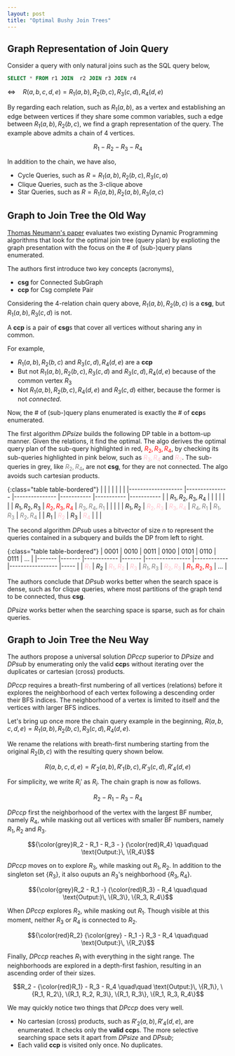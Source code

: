 ```yaml
---
layout: post
title: "Optimal Bushy Join Trees"
---
```


## Graph Representation of Join Query

Consider a query with only natural joins such as the SQL query below,


```sql
SELECT * FROM r1 JOIN  r2 JOIN r3 JOIN r4
```

$\Leftrightarrow \quad R(a, b, c, d, e) = R_1(a, b), R_2(b, c), R_3(c, d), R_4(d, e)$

By regarding each relation, such as $R_1(a, b)$, as a vertex and establishing an edge between vertices if they share some common variables, such a edge between $R_1(a, b), R_2(b, c)$, we find a graph representation of the query. The example above admits a chain of 4 vertices.

$$R_1 - R_2 - R_3 - R_4$$

In addition to the chain, we have also,
- Cycle Queries, such as $R = R_1(a, b), R_2(b, c), R_3(c, a)$
- Clique Queries, such as the 3-clique above
- Star Queries, such as $R = R_1(a, b), R_2(a, b), R_3(a, c)$

## Graph to Join Tree the Old Way

[Thomas Neumann's paper](https://dl.acm.org/doi/10.5555/1182635.1164207) evaluates two existing Dynamic Programming algorithms that look for the optimal join tree (query plan) by explioting the graph presentation with the focus on the # of (sub-)query plans enumerated.

The authors first introduce two key concepts (acronyms),
- **csg** for Connected SubGraph 
- **ccp** for Csg complete Pair

Considering the 4-relation chain query above, $R_1(a, b), R_2(b, c)$ is a **csg**, but $R_1(a, b), R_3(c, d)$ is not.

A **ccp** is a pair of **csg**s that cover all vertices without sharing any in common.

For example,
- $R_1(a, b), R_2(b, c)$ and $R_3(c, d), R_4(d, e)$ are a **ccp**
- But not $R_1(a, b), R_2(b, c), R_3(c, d)$ and $R_3(c, d), R_4(d, e)$ because of the common vertex $R_3$
- Not $R_1(a, b), R_2(b, c), R_4(d, e)$ and $R_3(c, d)$ either, because the former is not *connected*.

Now, the # of (sub-)query plans enumerated is exactly the # of **ccp**s enumerated.

The first algorithm $DPsize$ builds the following DP table in a bottom-up manner. Given the relations, it find the optimal. The algo derives the optimal query plan of the sub-query highlighted in red, <span style="color:red">$R_2,R_3,R_4$</span>, by checking its sub-queries highlighted in pink below, such as <span style="color:pink">$R_3,R_4$</span> and <span style="color:pink">$R_2$</span>. The sub-queries in grey, like <span style="color:grey">$R_2,R_4$</span>, are not **csg**, for they are not connected. The algo avoids such cartesian products.

{:class="table table-bordered"}
|               	|               	|               	|           	|           	|           	|
|-------------------	|---------------	|---------------	|-----------	|-----------	|-----------	|
| $R_1,R_2,R_3,R_4$ 	|               	|               	|           	|           	|           	|
| $R_1,R_2,R_3$     	| <span style="color:red">$R_2,R_3,R_4$</span> 	| <span style="color:grey">$R_3,R_4,R_1$</span> 	|           	|           	|           	|
| $R_1,R_2$         	| <span style="color:pink">$R_2,R_3$</span>     	| <span style="color:pink">$R_3,R_4$</span>     	| <span style="color:grey">$R_4,R_1$</span> 	| <span style="color:grey">$R_1,R_3$</span> 	| <span style="color:grey">$R_2,R_4$</span> 	|
| $R_1$             	| <span style="color:pink">$R_2$</span>         	| $R_3$         	| <span style="color:pink">$R_4$</span>     	|           	|           	|

The second algorithm $DPsub$ uses a bitvector of size $n$ to represent the queries contained in a subquery and builds the DP from left to right.

{:class="table table-bordered"}
| 0001  	| 0010  	| 0011       	| 0100  	| 0101           	| 0110       	| 0111            	| ... 	|
|-------	|-------	|------------	|-------	|----------------	|------------	|-----------------	|-----	|
| <span style="color:pink">$R_1$</span> 	| $R_2$ 	| <span style="color:pink">$R_1, R_2$</span> 	| <span style="color:pink">$R_3$</span> 	| <span style="color:grey">$R_1, R_3$</span> 	| <span style="color:pink">$R_2, R_3$</span> 	| <span style="color:red">$R_1, R_2, R_3$</span> 	| ... 	|

The authors conclude that $DPsub$ works better when the search space is dense, such as for clique queries, where most partitions of the graph tend to be connected, thus **csg**.

$DPsize$ works better when the searching space is sparse, such as for chain queries.

## Graph to Join Tree the Neu Way

The authors propose a universal solution $DPccp$ superior to $DPsize$ and $DPsub$ by enumerating only the valid **ccp**s without iterating over the duplicates or cartesian (cross) products.

$DPccp$ requires a breath-first numbering of all vertices (relations) before it explores the neighborhood of each vertex following a descending order their BFS indices. The neighborhood of a vertex is limited to itself and the vertices with larger BFS indices.

Let's bring up once more the chain query example in the beginning, $R(a, b, c, d, e) = R_1(a, b), R_2(b, c), R_3(c, d), R_4(d, e)$.

We rename the relations with breath-first numbering starting from the original $R_2(b, c)$ with the resulting query shown below.

$$R(a, b, c, d, e) = R'_2(a, b), R'_1(b, c), R'_3(c, d), R'_4(d, e)$$

For simplicity, we write $R_i'$ as $R_i$. The chain graph is now as follows.

$$R_2 - R_1 - R_3 - R_4$$

$DPccp$ first the neighborhood of the vertex with the largest BF number, namely $R_4$, while masking out all vertices with smaller BF numbers, namely $R_1, R_2$ and $R_3$.

$${\color{grey}R_2 - R_1 - R_3 - } {\color{red}R_4} \quad\quad \text{Output:}\, \{R_4\}$$

$DPccp$ moves on to explore $R_3$, while masking out $R_1, R_2$. In addition to the singleton set $\{R_3\}$, it also ouputs an $R_3$'s neighborhood $\{R_3, R_4\}$.

$${\color{grey}R_2 - R_1 -} {\color{red}R_3} - R_4 \quad\quad \text{Output:}\, \{R_3\}, \{R_3, R_4\}$$

When $DPccp$ explores $R_2$, while masking out $R_1$. Though visible at this moment, neither $R_3$ or $R_4$ is connected to $R_2$.  

$${\color{red}R_2} {\color{grey} - R_1 -} R_3 - R_4 \quad\quad \text{Output:}\, \{R_2\}$$

Finally, $DPccp$ reaches $R_1$ with everything in the sight range. The neighborhoods are explored in a depth-first fashion, resulting in an ascending order of their sizes.

$$R_2 - {\color{red}R_1} - R_3 - R_4 \quad\quad \text{Output:}\, \{R_1\}, \{R_1, R_2\}, \{R_1, R_2, R_3\}, \{R_1, R_3\}, \{R_1, R_3, R_4\}$$

We may quickly notice two things that $DPccp$ does very well.
- No cartesian (cross) products, such as $R'_2(a, b), R'_4(d, e)$, are enumerated. It checks only the **valid** **ccp**s. The more selective searching space sets it apart from $DPsize$ and $DPsub$;
- Each valid **ccp** is visited only once. No duplicates.


